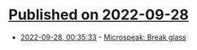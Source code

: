 # [Published on 2022-09-28](index.md)

* [2022-09-28, 00:35:33](https://lobste.rs/s/6e1rf7/microspeak_break_glass) - [Microspeak: Break glass](https://devblogs.microsoft.com/oldnewthing/20220927-00/?p=107217)
